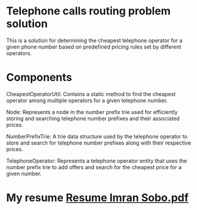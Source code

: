 # Telephone calls routing problem solution

This is a solution for determining the cheapest telephone operator for a given phone number based on predefined pricing rules set by different operators.

# Components
CheapestOperatorUtil: Contains a static method to find the cheapest operator among multiple operators for a given telephone number.

Node: Represents a node in the number prefix trie used for efficiently storing and searching telephone number prefixes and their associated prices.

NumberPrefixTrie: A trie data structure used by the telephone operator to store and search for telephone number prefixes along with their respective prices.

TelephoneOperator: Represents a telephone operator entity that uses the number prefix trie to add offers and search for the cheapest price for a given number.






# My resume [Resume Imran Sobo.pdf](https://github.com/imransobo/telephoneCallsRoutingProblem/files/13385996/Resume.Imran.Sobo.pdf)
